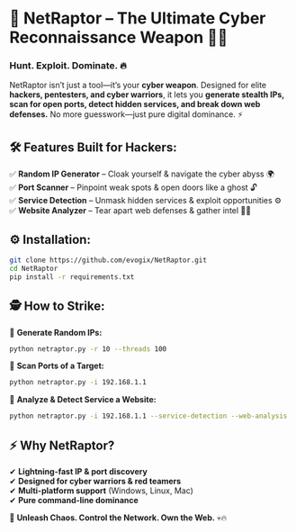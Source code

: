 

# 🦖 NetRaptor – The Ultimate Cyber Reconnaissance Weapon 🚀💀

### **Hunt. Exploit. Dominate.** 🔥

NetRaptor isn’t just a tool—it’s your **cyber weapon**. Designed for elite **hackers, pentesters, and cyber warriors**, it lets you **generate stealth IPs, scan for open ports, detect hidden services, and break down web defenses.** No more guesswork—just pure digital dominance. ⚡

## 🛠️ **Features Built for Hackers:**

✅ **Random IP Generator** – Cloak yourself & navigate the cyber abyss 🌍\
✅ **Port Scanner** – Pinpoint weak spots & open doors like a ghost 🔓\
✅ **Service Detection** – Unmask hidden services & exploit opportunities ⚙️\
✅ **Website Analyzer** – Tear apart web defenses & gather intel 🕵️‍♂️

## ⚙️ **Installation:**

```bash
git clone https://github.com/evogix/NetRaptor.git
cd NetRaptor
pip install -r requirements.txt
```

## 🕵️ **How to Strike:**

🎯 **Generate Random IPs:**

```bash
python netraptor.py -r 10 --threads 100
```

🎯 **Scan Ports of a Target:**

```bash
python netraptor.py -i 192.168.1.1 
```

🎯 **Analyze & Detect Service a Website:**

```bash
python netraptor.py -i 192.168.1.1 --service-detection --web-analysis 
```

## ⚡ **Why NetRaptor?**

✔ **Lightning-fast IP & port discovery**\
✔ **Designed for cyber warriors & red teamers**\
✔ **Multi-platform support** (Windows, Linux, Mac)\
✔ **Pure command-line dominance**

🚀 **Unleash Chaos. Control the Network. Own the Web.** 💀🔥

